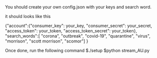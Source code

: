 You should create your own config.json with your keys and search word.

it should looks like this

{"account":{"consumer_key": your_key,
           "consumer_secret": your_secret,
           "access_token": your_token,
           "access_token_secret": your_token},
"search_words":[
    "corona", 
    "outbreak", 
    "covid-19", 
    "quarantine", 
    "virus", 
    "morrison", 
    "scott morrison", 
    "scomor"]
}

Once done, run the following command
$./setup
$python stream_AU.py
